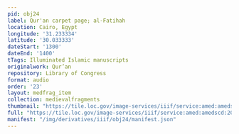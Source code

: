 ```yaml
---
pid: obj24
label: Qur'an carpet page; al-Fatihah
location: Cairo, Egypt
longitude: '31.233334'
latitude: '30.033333'
dateStart: '1300'
dateEnd: '1400'
tTags: Illuminated Islamic manuscripts
originalwork: Qur’an
repository: Library of Congress
format: audio
order: '23'
layout: medfrag_item
collection: medievalfragments
thumbnail: "https://tile.loc.gov/image-services/iiif/service:amed:amedscd:2019714488:0001/full/pct:100/0/default.jpg"
full: "https://tile.loc.gov/image-services/iiif/service:amed:amedscd:2019714488:0001/full/pct:100/0/default.jpg"
manifest: "/img/derivatives/iiif/obj24/manifest.json"
---
```

